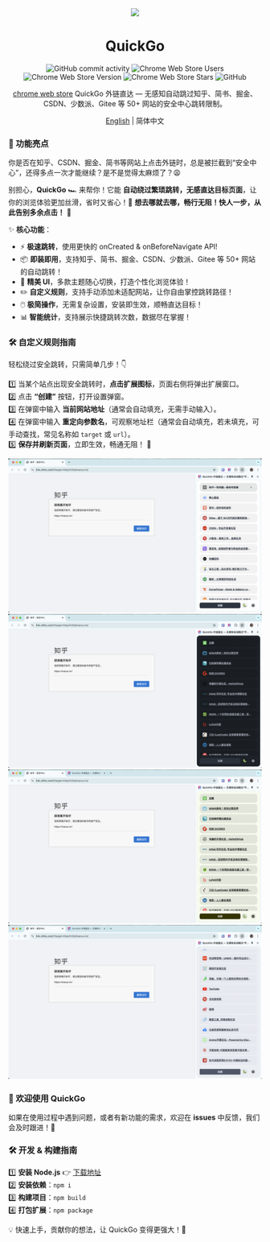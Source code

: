 <div align="center">

<img src="https://github.com/Dolov/chrome-QuickGo/blob/main/assets/icon.png?raw=true" width="186" />

# QuickGo

![GitHub commit activity](https://img.shields.io/github/commit-activity/y/dolov/chrome-QuickGo)
![Chrome Web Store Users](https://img.shields.io/chrome-web-store/users/homllehcipjgpbpepcojhgcpfdopjhml)
![Chrome Web Store Version](https://img.shields.io/chrome-web-store/v/homllehcipjgpbpepcojhgcpfdopjhml)
![Chrome Web Store Stars](https://img.shields.io/chrome-web-store/stars/homllehcipjgpbpepcojhgcpfdopjhml)
![GitHub](https://img.shields.io/github/license/dolov/chrome-QuickGo)

</div>

<div align="center">

[chrome web store](https://chromewebstore.google.com/detail/quickgo/homllehcipjgpbpepcojhgcpfdopjhml) QuickGo 外链直达 — 无感知自动跳过知乎、简书、掘金、CSDN、少数派、Gitee 等 50+ 网站的安全中心跳转限制。

[English](https://github.com/Dolov/chrome-QuickGo/blob/main/README.en-US.md) | 简体中文

</div>

### 🚀 功能亮点

你是否在知乎、CSDN、掘金、简书等网站上点击外链时，总是被拦截到“安全中心”，还得多点一次才能继续？是不是觉得太麻烦了？😩

别担心，**QuickGo** 🏎️ 来帮你！它能 **自动绕过繁琐跳转，无感直达目标页面**，让你的浏览体验更加丝滑，省时又省心！💨 **想去哪就去哪，畅行无阻！快人一步，从此告别多余点击！** 🎯

✨ **核心功能**：

- ⚡ **极速跳转**，使用更快的 onCreated & onBeforeNavigate API!
- 📦 **即装即用**，支持知乎、简书、掘金、CSDN、少数派、Gitee 等 50+ 网站的自动跳转！
- 🎨 **精美 UI**，多款主题随心切换，打造个性化浏览体验！
- ✏️ **自定义规则**，支持手动添加未适配网站，让你自由掌控跳转路径！
- 🖱️ **极简操作**，无需复杂设置，安装即生效，顺畅直达目标！
- 📊 **智能统计**，支持展示快捷跳转次数，数据尽在掌握！

### 🛠️ 自定义规则指南

轻松绕过安全跳转，只需简单几步！👇

1️⃣ 当某个站点出现安全跳转时，**点击扩展图标**，页面右侧将弹出扩展窗口。  
2️⃣ 点击 **“创建”** 按钮，打开设置弹窗。  
3️⃣ 在弹窗中输入 **当前网站地址**（通常会自动填充，无需手动输入）。  
4️⃣ 在弹窗中输入 **重定向参数名**，可观察地址栏（通常会自动填充，若未填充，可手动查找，常见名称如 `target` 或 `url`）。  
5️⃣ **保存并刷新页面**，立即生效，畅通无阻！ 🚀

![img](./screenshots/theme1.png)
![img](./screenshots/theme2.png)
![img](./screenshots/theme3.png)
![img](./screenshots/theme4.png)

### 🎉 欢迎使用 QuickGo

如果在使用过程中遇到问题，或者有新功能的需求，欢迎在 **issues** 中反馈，我们会及时跟进！🚀

### 🛠️ 开发 & 构建指南

1️⃣ **安装 Node.js** 👉 [下载地址](https://nodejs.org/en/download/package-manager)  
2️⃣ **安装依赖**：`npm i`  
3️⃣ **构建项目**：`npm build`  
4️⃣ **打包扩展**：`npm package`

💡 快速上手，贡献你的想法，让 QuickGo 变得更强大！🎯
